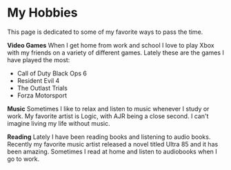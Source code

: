 # My Hobbies

This page is dedicated to some of my favorite ways to pass the time. 

**Video Games**
When I get home from work and school I love to play Xbox with my friends on a variety of different games. Lately these are the games I have played the most:

- Call of Duty Black Ops 6
- Resident Evil 4
- The Outlast Trials
- Forza Motorsport

**Music**
Sometimes I like to relax and listen to music whenever I study or work. My favorite artist is Logic, with AJR being a close second. 
I can't imagine living my life without music.

**Reading**
Lately I have been reading books and listening to audio books. Recently my favorite music artist released a novel titled Ultra 85 and it has been amazing.
Sometimes I read at home and listen to audiobooks when I go to work. 
